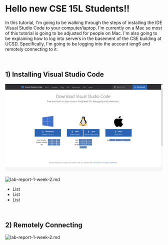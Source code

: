 # Hello new CSE 15L Students!!

In this tutorial, I'm going to be walking through the steps of installing the IDE VIsual Studio Code to your computer/laptop. I'm currently on a Mac so most of this tutorial is going to be adjusted for people on Mac. I'm also going to be explaining how to log into servers in the basement of the CSE building at UCSD. Specifically, I'm going to be logging into the account ieng6 and remotely connecting to it.

<p>&nbsp;</p>

## 1) Installing Visual Studio Code


![lab-report-1-week-2.md](https://github.com/cpareja3025/cse15l-lab-reports/blob/main/Installing_VSCode_screenshot.png)


![lab-report-1-week-2.md](https://user-images.githubusercontent.com/86133628/149597476-52ee2a89-f7a1-4457-a870-14c015c08013.png)



- List
- List
- List


<p>&nbsp;</p>

## 2) Remotely Connecting




![lab-report-1-week-2.md](https://user-images.githubusercontent.com/86133628/149242978-74a0980f-8461-4775-b195-966653540836.png)


